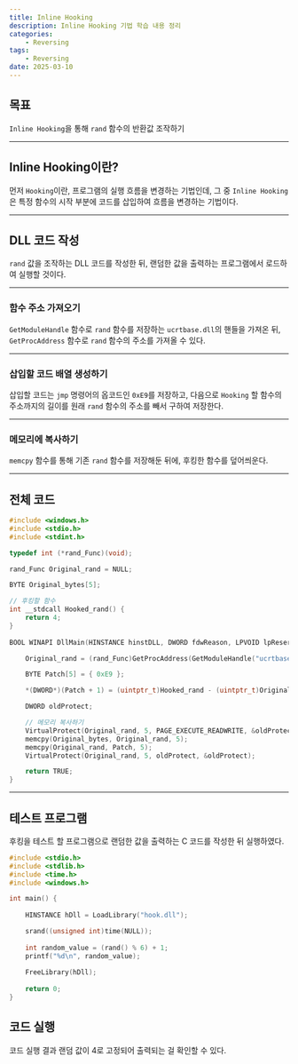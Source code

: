 ```yaml
---
title: Inline Hooking
description: Inline Hooking 기법 학습 내용 정리
categories:
    - Reversing
tags:
    - Reversing
date: 2025-03-10
---
```


## 목표

`Inline Hooking`을 통해 `rand` 함수의 반환값 조작하기

---

## Inline Hooking이란?

먼저 `Hooking`이란, 프로그램의 실행 흐름을 변경하는 기법인데, 그 중 `Inline Hooking`은 특정 함수의 시작 부분에 코드를 삽입하여 흐름을 변경하는 기법이다.

---

## DLL 코드 작성

`rand` 값을 조작하는 DLL 코드를 작성한 뒤, 랜덤한 값을 출력하는 프로그램에서 로드하여 실행할 것이다.

---

### 함수 주소 가져오기

`GetModuleHandle` 함수로 `rand` 함수를 저장하는 `ucrtbase.dll`의 핸들을 가져온 뒤, `GetProcAddress` 함수로 `rand` 함수의 주소를 가져올 수 있다.

---

### 삽입할 코드 배열 생성하기

삽입할 코드는 `jmp` 명령어의 옵코드인 `0xE9`를 저장하고, 다음으로 `Hooking` 할 함수의 주소까지의 길이를 원래 `rand` 함수의 주소를 빼서 구하여 저장한다. 

---

### 메모리에 복사하기

`memcpy` 함수를 통해 기존 `rand` 함수를 저장해둔 뒤에, 후킹한 함수를 덮어씌운다.

---

## 전체 코드

```c
#include <windows.h>
#include <stdio.h>
#include <stdint.h>

typedef int (*rand_Func)(void);

rand_Func Original_rand = NULL;

BYTE Original_bytes[5];

// 후킹할 함수
int __stdcall Hooked_rand() {
    return 4;
}
    
BOOL WINAPI DllMain(HINSTANCE hinstDLL, DWORD fdwReason, LPVOID lpReserved) {

    Original_rand = (rand_Func)GetProcAddress(GetModuleHandle("ucrtbase.dll"), "rand");

    BYTE Patch[5] = { 0xE9 };

    *(DWORD*)(Patch + 1) = (uintptr_t)Hooked_rand - (uintptr_t)Original_rand - 5;

    DWORD oldProtect;

    // 메모리 복사하기
    VirtualProtect(Original_rand, 5, PAGE_EXECUTE_READWRITE, &oldProtect);
    memcpy(Original_bytes, Original_rand, 5);
    memcpy(Original_rand, Patch, 5);
    VirtualProtect(Original_rand, 5, oldProtect, &oldProtect);

    return TRUE;
}
```

---

## 테스트 프로그램

후킹을 테스트 할 프로그램으로 랜덤한 값을 출력하는 C 코드를 작성한 뒤 실행하였다.

```c
#include <stdio.h>
#include <stdlib.h>
#include <time.h>
#include <windows.h>

int main() {
    
    HINSTANCE hDll = LoadLibrary("hook.dll");

    srand((unsigned int)time(NULL));
    
    int random_value = (rand() % 6) + 1;
    printf("%d\n", random_value);
    
    FreeLibrary(hDll);
    
    return 0;
}
```

## 코드 실행

코드 실행 결과 랜덤 값이 4로 고정되어 출력되는 걸 확인할 수 있다.